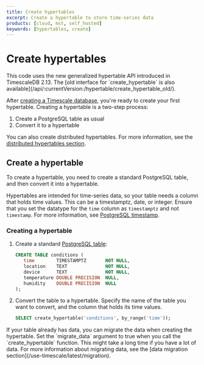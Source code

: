 ```yaml
---
title: Create hypertables
excerpt: Create a hypertable to store time-series data
products: [cloud, mst, self_hosted]
keywords: [hypertables, create]
---
```


# Create hypertables

<Highlight type="note">
This code uses the new generalized hypertable API introduced in
TimescaleDB 2.13. The [old interface for `create_hypertable` is also
available](/api/:currentVersion:/hypertable/create_hypertable_old/).
</Highlight>

After [creating a Timescale database][install], you're ready to create your
first hypertable. Creating a hypertable is a two-step process:

1.  Create a PostgreSQL table as usual
1.  Convert it to a hypertable

You can also create distributed hypertables. For more information, see the
[distributed hypertables section][create-distributed-hypertable].

## Create a hypertable

To create a hypertable, you need to create a standard PostgreSQL table, and then
convert it into a hypertable.

Hypertables are intended for time-series data, so your table needs a column that
holds time values. This can be a timestamptz, date, or integer. Ensure that you
set the datatype for the `time` column as `timestamptz` and not `timestamp`. For
more information, see [PostgreSQL timestamp][postgresql-timestamp].

<Procedure>

### Creating a hypertable

1.  Create a standard [PostgreSQL table][postgres-createtable]:

    ```sql
    CREATE TABLE conditions (
       time        TIMESTAMPTZ       NOT NULL,
       location    TEXT              NOT NULL,
       device      TEXT              NOT NULL,
       temperature DOUBLE PRECISION  NULL,
       humidity    DOUBLE PRECISION  NULL
    );
    ```

1.  Convert the table to a hypertable. Specify the name of the table you want to
    convert, and the column that holds its time values.

     ```sql
     SELECT create_hypertable('conditions', by_range('time'));
     ```

<Highlight type="note">
If your table already has data, you can migrate the data when creating the
hypertable. Set the `migrate_data` argument to true when you call the
`create_hypertable` function. This might take a long time if you have a lot of
data. For more information about migrating data, see the
[data migration section](/use-timescale/latest/migration).
</Highlight>

</Procedure>

[create-distributed-hypertable]: /self-hosted/:currentVersion:/distributed-hypertables/create-distributed-hypertables/
[install]: /getting-started/latest/
[postgres-createtable]: https://www.postgresql.org/docs/current/sql-createtable.html
[postgresql-timestamp]: https://wiki.postgresql.org/wiki/Don't_Do_This#Don.27t_use_timestamp_.28without_time_zone.29
